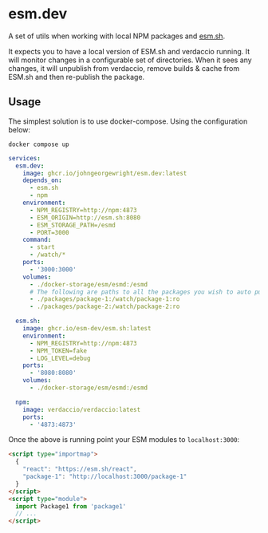 # esm.dev

A set of utils when working with local NPM packages and [esm.sh](https://esm.sh/).

It expects you to have a local version of ESM.sh and verdaccio running. It will monitor changes in a configurable set of directories. When it sees any changes, it will unpublish from verdaccio, remove builds & cache from ESM.sh and then re-publish the package.

## Usage

The simplest solution is to use docker-compose. Using the configuration below:

`docker compose up`

```yaml
services:
  esm.dev:
    image: ghcr.io/johngeorgewright/esm.dev:latest
    depends_on:
      - esm.sh
      - npm
    environment:
      - NPM_REGISTRY=http://npm:4873
      - ESM_ORIGIN=http://esm.sh:8080
      - ESM_STORAGE_PATH=/esmd
      - PORT=3000
    command:
      - start
      - /watch/*
    ports:
      - '3000:3000'
    volumes:
      - ./docker-storage/esm/esmd:/esmd
      # The following are paths to all the packages you wish to auto publish
      - ./packages/package-1:/watch/package-1:ro
      - ./packages/package-2:/watch/package-2:ro

  esm.sh:
    image: ghcr.io/esm-dev/esm.sh:latest
    environment:
      - NPM_REGISTRY=http://npm:4873
      - NPM_TOKEN=fake
      - LOG_LEVEL=debug
    ports:
      - '8080:8080'
    volumes:
      - ./docker-storage/esm/esmd:/esmd

  npm:
    image: verdaccio/verdaccio:latest
    ports:
      - '4873:4873'
```

Once the above is running point your ESM modules to `localhost:3000`:

```html
<script type="importmap">
  {
    "react": "https://esm.sh/react",
    "package-1": "http://localhost:3000/package-1"
  }
</script>
<script type="module">
  import Package1 from 'package1'
  // ...
</script>
```
